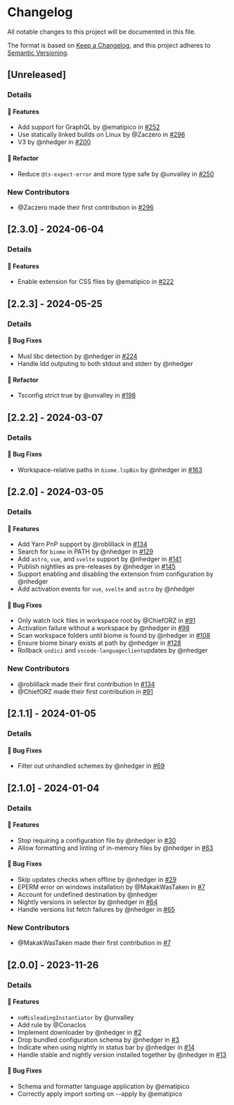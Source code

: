 # Changelog

All notable changes to this project will be documented in this file.

The format is based on [Keep a Changelog](https://keepachangelog.com/en/1.0.0/),
and this project adheres to [Semantic Versioning](https://semver.org/spec/v2.0.0.html).

## [Unreleased]
### Details
#### <!-- 0 -->🚀 Features
- Add support for GraphQL by @ematipico in [#252](https://github.com/biomejs/biome-vscode/pull/252)
- Use statically linked builds on Linux by @Zaczero in [#296](https://github.com/biomejs/biome-vscode/pull/296)
- V3 by @nhedger in [#200](https://github.com/biomejs/biome-vscode/pull/200)

#### <!-- 2 -->🚜 Refactor
- Reduce `@ts-expect-error` and more type safe by @unvalley in [#250](https://github.com/biomejs/biome-vscode/pull/250)

### New Contributors
* @Zaczero made their first contribution in [#296](https://github.com/biomejs/biome-vscode/pull/296)
## [2.3.0] - 2024-06-04
### Details
#### <!-- 0 -->🚀 Features
- Enable extension for CSS files by @ematipico in [#222](https://github.com/biomejs/biome-vscode/pull/222)

## [2.2.3] - 2024-05-25
### Details
#### <!-- 1 -->🐛 Bug Fixes
- Musl libc detection by @nhedger in [#224](https://github.com/biomejs/biome-vscode/pull/224)
- Handle ldd outputing to both stdout and stderr by @nhedger

#### <!-- 2 -->🚜 Refactor
- Tsconfig strict true by @unvalley in [#198](https://github.com/biomejs/biome-vscode/pull/198)

## [2.2.2] - 2024-03-07
### Details
#### <!-- 1 -->🐛 Bug Fixes
- Workspace-relative paths in `biome.lspBin` by @nhedger in [#163](https://github.com/biomejs/biome-vscode/pull/163)

## [2.2.0] - 2024-03-05
### Details
#### <!-- 0 -->🚀 Features
- Add Yarn PnP support by @roblillack in [#134](https://github.com/biomejs/biome-vscode/pull/134)
- Search for `biome` in PATH by @nhedger in [#129](https://github.com/biomejs/biome-vscode/pull/129)
- Add `astro`, `vue`, and `svelte` support by @nhedger in [#141](https://github.com/biomejs/biome-vscode/pull/141)
- Publish nightlies as pre-releases by @nhedger in [#145](https://github.com/biomejs/biome-vscode/pull/145)
- Support enabling and disabling the extension from configuration by @nhedger
- Add activation events for `vue`,  `svelte` and `astro` by @nhedger

#### <!-- 1 -->🐛 Bug Fixes
- Only watch lock files in workspace root by @ChiefORZ in [#91](https://github.com/biomejs/biome-vscode/pull/91)
- Activation failure without a workspace by @nhedger in [#98](https://github.com/biomejs/biome-vscode/pull/98)
- Scan workspace folders until biome is found by @nhedger in [#108](https://github.com/biomejs/biome-vscode/pull/108)
- Ensure biome binary exists at path by @nhedger in [#128](https://github.com/biomejs/biome-vscode/pull/128)
- Rollback `undici` and `vscode-languageclient`updates by @nhedger

### New Contributors
* @roblillack made their first contribution in [#134](https://github.com/biomejs/biome-vscode/pull/134)
* @ChiefORZ made their first contribution in [#91](https://github.com/biomejs/biome-vscode/pull/91)
## [2.1.1] - 2024-01-05
### Details
#### <!-- 1 -->🐛 Bug Fixes
- Filter out unhandled schemes by @nhedger in [#69](https://github.com/biomejs/biome-vscode/pull/69)

## [2.1.0] - 2024-01-04
### Details
#### <!-- 0 -->🚀 Features
- Stop requiring a configuration file by @nhedger in [#30](https://github.com/biomejs/biome-vscode/pull/30)
- Allow formatting and linting of in-memory files by @nhedger in [#63](https://github.com/biomejs/biome-vscode/pull/63)

#### <!-- 1 -->🐛 Bug Fixes
- Skip updates checks when offline by @nhedger in [#29](https://github.com/biomejs/biome-vscode/pull/29)
- EPERM error on windows installation by @MakakWasTaken in [#7](https://github.com/biomejs/biome-vscode/pull/7)
- Account for undefined destination by @nhedger
- Nightly versions in selector by @nhedger in [#64](https://github.com/biomejs/biome-vscode/pull/64)
- Handle versions list fetch failures by @nhedger in [#65](https://github.com/biomejs/biome-vscode/pull/65)

### New Contributors
* @MakakWasTaken made their first contribution in [#7](https://github.com/biomejs/biome-vscode/pull/7)
## [2.0.0] - 2023-11-26
### Details
#### <!-- 0 -->🚀 Features
- `noMisleadingInstantiator` by @unvalley
- Add rule by @Conaclos
- Implement downloader by @nhedger in [#2](https://github.com/biomejs/biome-vscode/pull/2)
- Drop bundled configuration schema by @nhedger in [#3](https://github.com/biomejs/biome-vscode/pull/3)
- Indicate when using nightly in status bar by @nhedger in [#14](https://github.com/biomejs/biome-vscode/pull/14)
- Handle stable and nightly version installed together by @nhedger in [#13](https://github.com/biomejs/biome-vscode/pull/13)

#### <!-- 1 -->🐛 Bug Fixes
- Schema and formatter language application by @ematipico
- Correctly apply import sorting on --apply by @ematipico


